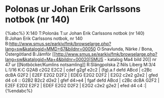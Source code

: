 # Polonas ur Johan Erik Carlssons notbok (nr 140)

{%abc%}
X:140
T:Polonäs
T:ur Johan Erik Carlssons notbok (nr 140)
B:Johan Erik Carlssons notbok, nr 140
B:http://www.smus.se/earkiv/fmk/browselarge.php?lang=sw&katalogid=MMD+67&bildnr=00050
O:Snavlunda, Närke / Bona, Östergötland
B:Jämför [[http://www.smus.se/earkiv/fmk/browselarge.php?lang=sw&katalogid=Ma+4&bildnr=00020|SMUS - katalog Ma4 bild 20]] nr 47 ur [[Notböcker/Kumlins notsamling]]
R:Slängpolska
Z:Nils Liberg
M:3/4
L:1/16
K:C
G2AB c2G2 E2C2 | cdef g2gf e2c2 | (fg).a.f defd ABcd | c2Bc dcBA G2F2 |
E2EF E2G2 D2F2 | EDEG E2G2 D2F2 | E2G2 c2e2 g2e2 | gfed d4 c4 ::
G2B2 B2c2 d2e2 | gfef d4>e4 | fgaf defd ABcd | c2Bc dcBA G2F2 |
E2EF E2D2 E2F2 | EDEF E2G2 D2F2 | E2G2 c2e2 g2e2 | efed d4 c4 :|
{%endabc%}
